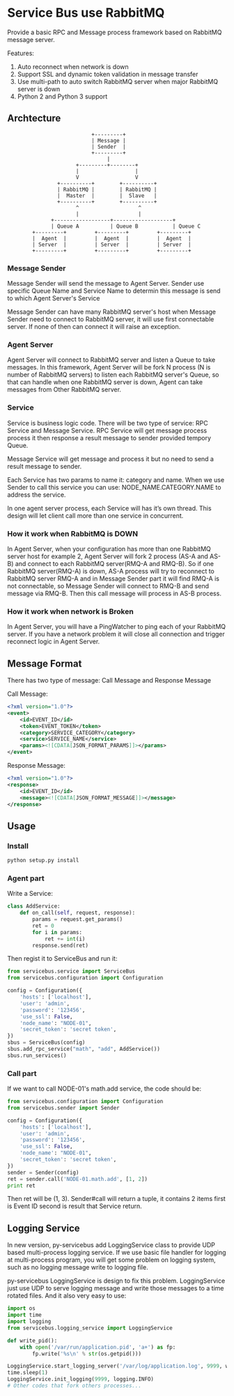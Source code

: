 # Service Bus use RabbitMQ

Provide a basic RPC and Message process framework based on RabbitMQ message server.

Features:

1. Auto reconnect when network is down
2. Support SSL and dynamic token validation in message transfer
3. Use multi-path to auto switch RabbitMQ server when major RabbitMQ server is down
4. Python 2 and Python 3 support

## Archtecture

```
                           +---------+
                           | Message |
                           | Sender  |
                           +---------+
                                |
                      +---------+--------+
                      |                  |
                      V                  V
                +----------+        +----------+
                | RabbitMQ |        | RabbitMQ |
                |  Master  |        |  Slave   |
                +----------+        +----------+
                      ^                   ^
                      |                   |
              +------------------+-------------------+
              | Queue A          | Queue B           | Queue C
        +---------+         +---------+         +---------+
        |  Agent  |         |  Agent  |         |  Agent  |
        | Server  |         | Server  |         | Server  |
        +---------+         +---------+         +---------+
```

### Message Sender

Message Sender will send the message to Agent Server. Sender use specific Queue Name and Service Name to determin this message is send to which Agent Server's Service

Message Sender can have many RabbitMQ server's host when Message Sender need to connect to RabbitMQ server, it will use first connectable server. If none of then can connect it will raise an exception.

### Agent Server

Agent Server will connect to RabbitMQ server and listen a Queue to take messages. In this framework, Agent Server will be fork N process (N is number of RabbitMQ servers) to listen each RabbitMQ server's Queue, so that can handle when one RabbitMQ server is down, Agent can take messages from Other RabbitMQ server.

### Service

Service is business logic code. There will be two type of service: RPC Service and Message Service.
RPC Service will get message process process it then response a result message to sender provided tempory Queue.

Message Service will get message and process it but no need to send a result message to sender.

Each Service has two params to name it: category and name. When we use Sender to call this service you can use: NODE_NAME.CATEGORY.NAME to address the service.

In one agent server process, each Service will has it’s own thread. This design will let client call more than one service in concurrent.

### How it work when RabbitMQ is DOWN

In Agent Server, when your configuration has more than one RabbitMQ server host for example 2, Agent Server will fork 2 process (AS-A and AS-B) and connect to each RabbitMQ server(RMQ-A and RMQ-B). So if one RabbitMQ server(RMQ-A) is down, AS-A process will try to reconnect to RabbitMQ server RMQ-A and in Message Sender part it will find RMQ-A is not connectable, so Message Sender will connect to RMQ-B and send message via RMQ-B. Then this call message will process in AS-B process.

### How it work when network is Broken

In Agent Server, you will have a PingWatcher to ping each of your RabbitMQ server. If you have a network problem it will close all connection and trigger reconnect logic in Agent Server.


## Message Format

There has two type of message: Call Message and Response Message

Call Message:

```xml
<?xml version="1.0"?>
<event>
    <id>EVENT_ID</id>
    <token>EVENT_TOKEN</token>
    <category>SERVICE_CATEGORY</category>
    <service>SERVICE_NAME</service>
    <params><![CDATA[JSON_FORMAT_PARAMS]]></params>
</event>
```

Response Message:

```xml
<?xml version="1.0"?>
<response>
    <id>EVENT_ID</id>
    <message><![CDATA[JSON_FORMAT_MESSAGE]]></message>
</response>
```

## Usage

### Install

```bash
python setup.py install
```

### Agent part

Write a Service:

```python
class AddService:
    def on_call(self, request, response):
        params = request.get_params()
        ret = 0
        for i in params:
            ret += int(i)
        response.send(ret)
```

Then regist it to ServiceBus and run it:

```python
from servicebus.service import ServiceBus
from servicebus.configuration import Configuration

config = Configuration({
    'hosts': ['localhost'],
    'user': 'admin',
    'password': '123456',
    'use_ssl': False,
    'node_name': "NODE-01",
    'secret_token': 'secret token',
})
sbus = ServiceBus(config)
sbus.add_rpc_service("math", "add", AddService())
sbus.run_services()
```

### Call part

If we want to call NODE-01's math.add service, the code should be:

```python
from servicebus.configuration import Configuration
from servicebus.sender import Sender

config = Configuration({
    'hosts': ['localhost'],
    'user': 'admin',
    'password': '123456',
    'use_ssl': False,
    'node_name': "NODE-01",
    'secret_token': 'secret token',
})
sender = Sender(config)
ret = sender.call('NODE-01.math.add', [1, 2])
print ret
```

Then ret will be (1, 3). Sender#call will return a tuple, it contains 2 items first is Event ID second is result that Service return.

## Logging Service

In new version, py-servicebus add LoggingService class to provide UDP based multi-process logging service. If we use basic file handler for logging at multi-process program, you will get some problem on logging system, such as no logging message write to logging file.

py-servicebus LoggingService is design to fix this problem. LoggingService just use UDP to serve logging message and write those messages to a time rotated files. And it also very easy to use:
```python
import os
import time
import logging
from servicebus.logging_service import LoggingService

def write_pid():
    with open('/var/run/application.pid', 'a+') as fp:
        fp.write('%s\n' % str(os.getpid()))

LoggingService.start_logging_server('/var/log/application.log', 9999, write_pid)
time.sleep(1)
LoggingService.init_logging(9999, logging.INFO)
# Other codes that fork others processes...
```
